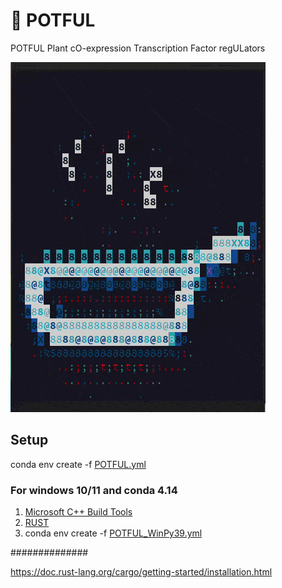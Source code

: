 # :stew: POTFUL
POTFUL Plant cO-expression Transcription Factor regULators


![](POTFUL_Animate/POTFUL.gif)


## Setup
conda env create -f [POTFUL.yml](https://github.com/nilesh-iiita/POTFUL/blob/main/POTFUL.yml)


### For windows 10/11 and conda 4.14 
1. [Microsoft C++ Build Tools](https://aka.ms/vs/17/release/vs_BuildTools.exe)
2. [RUST](https://static.rust-lang.org/rustup/dist/x86_64-pc-windows-msvc/rustup-init.exe)
3. conda env create -f [POTFUL_WinPy39.yml](https://github.com/nilesh-iiita/POTFUL/blob/main/POTFUL_WinPy39.yml)


##############

https://doc.rust-lang.org/cargo/getting-started/installation.html
